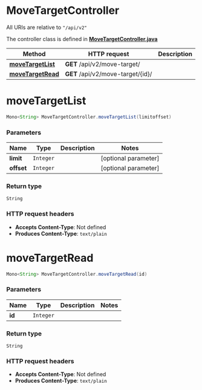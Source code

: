 # MoveTargetController

All URIs are relative to `"/api/v2"`

The controller class is defined in **[MoveTargetController.java](../../src/main/java/org/openapitools/controller/MoveTargetController.java)**

Method | HTTP request | Description
------------- | ------------- | -------------
[**moveTargetList**](#moveTargetList) | **GET** /api/v2/move-target/ | 
[**moveTargetRead**](#moveTargetRead) | **GET** /api/v2/move-target/{id}/ | 

<a name="moveTargetList"></a>
# **moveTargetList**
```java
Mono<String> MoveTargetController.moveTargetList(limitoffset)
```



### Parameters
Name | Type | Description  | Notes
------------- | ------------- | ------------- | -------------
**limit** | `Integer` |  | [optional parameter]
**offset** | `Integer` |  | [optional parameter]

### Return type
`String`


### HTTP request headers
 - **Accepts Content-Type**: Not defined
 - **Produces Content-Type**: `text/plain`

<a name="moveTargetRead"></a>
# **moveTargetRead**
```java
Mono<String> MoveTargetController.moveTargetRead(id)
```



### Parameters
Name | Type | Description  | Notes
------------- | ------------- | ------------- | -------------
**id** | `Integer` |  |

### Return type
`String`


### HTTP request headers
 - **Accepts Content-Type**: Not defined
 - **Produces Content-Type**: `text/plain`

